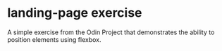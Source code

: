 # landing-page exercise

A simple exercise from the Odin Project that demonstrates the ability to position elements using flexbox. 